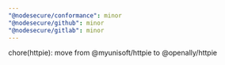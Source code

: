```yaml
---
"@nodesecure/conformance": minor
"@nodesecure/github": minor
"@nodesecure/gitlab": minor
---
```


chore(httpie): move from @myunisoft/httpie to @openally/httpie
